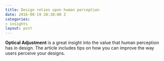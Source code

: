 ```yaml
---
title: Design relies upon human perception
date: 2016-08-19 20:38:00 Z
categories:
- insights
layout: post
---
```


**Optical Adjustment** is a great insight into the value that human perception has in design. The article includes tips on how you can improve the way users perceive your designs.